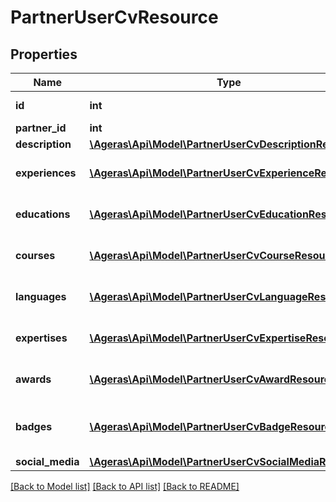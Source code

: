 # PartnerUserCvResource

## Properties
Name | Type | Description | Notes
------------ | ------------- | ------------- | -------------
**id** | **int** | Partner use ID. | [optional] 
**partner_id** | **int** | Partner ID. | [optional] 
**description** | [**\Ageras\Api\Model\PartnerUserCvDescriptionResource**](PartnerUserCvDescriptionResource.md) |  | [optional] 
**experiences** | [**\Ageras\Api\Model\PartnerUserCvExperienceResource[]**](PartnerUserCvExperienceResource.md) | Partner user experience. | [optional] 
**educations** | [**\Ageras\Api\Model\PartnerUserCvEducationResource[]**](PartnerUserCvEducationResource.md) | Partner user education. | [optional] 
**courses** | [**\Ageras\Api\Model\PartnerUserCvCourseResource[]**](PartnerUserCvCourseResource.md) | Partner user courses. | [optional] 
**languages** | [**\Ageras\Api\Model\PartnerUserCvLanguageResource[]**](PartnerUserCvLanguageResource.md) | Partner user languages. | [optional] 
**expertises** | [**\Ageras\Api\Model\PartnerUserCvExpertiseResource[]**](PartnerUserCvExpertiseResource.md) | Partner user expertises. | [optional] 
**awards** | [**\Ageras\Api\Model\PartnerUserCvAwardResource[]**](PartnerUserCvAwardResource.md) | Partner user expertises. | [optional] 
**badges** | [**\Ageras\Api\Model\PartnerUserCvBadgeResource[]**](PartnerUserCvBadgeResource.md) | Partner user personal badges. | [optional] 
**social_media** | [**\Ageras\Api\Model\PartnerUserCvSocialMediaResource**](PartnerUserCvSocialMediaResource.md) |  | [optional] 

[[Back to Model list]](../README.md#documentation-for-models) [[Back to API list]](../README.md#documentation-for-api-endpoints) [[Back to README]](../README.md)


